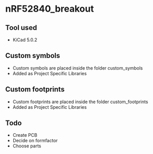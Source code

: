 # nRF52840_breakout

## Tool used

 - KiCad 5.0.2

## Custom symbols

 - Custom symbols are placed inside the folder custom_symbols
 - Added as Project Specific Libraries

## Custom footprints

 - Custom footprints are placed inside the folder custom_footprints
 - Added as Project Specific Libraries

## Todo

 - Create PCB
 - Decide on formfactor
 - Choose parts
